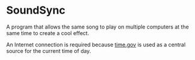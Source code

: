 # SoundSync

A program that allows the same song to play on multiple computers at the same time to create a cool effect. 

An Internet connection is required because [time.gov](https://nist.time.gov/actualtime.cgi?lzbc=siqm9b) is used as a central source for the current time of day. 
